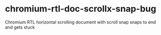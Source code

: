 # chromium-rtl-doc-scrollx-snap-bug
Chromium RTL horizontal scrolling document with scroll snap snaps to end and gets stuck

